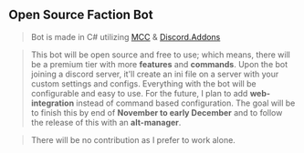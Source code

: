 ## Open Source Faction Bot

>Bot is made in C# utilizing [MCC](https://github.com/MCCTeam/Minecraft-Console-Client) & [Discord.Addons](https://github.com/foxbot/Discord.Addons.Interactive)

>This bot will be open source and free to use; which means, there will be a premium tier with more **features** and **commands**.
>Upon the bot joining a discord server, it'll create an ini file on a server with your custom settings and configs. 
>Everything with the bot will be configurable and easy to use. For the future, I plan to add **web-integration** instead of command based configuration.
>The goal will be to finish this by end of **November to early December** and to follow the release of this with an **alt-manager**.

>There will be no contribution as I prefer to work alone.
